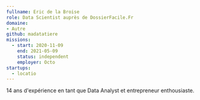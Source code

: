 ```yaml
---
fullname: Eric de la Broise
role: Data Scientist auprès de DossierFacile.Fr
domaine: 
- Autre
github: madatatiere
missions:
  - start: 2020-11-09
    end: 2021-05-09
    status: independent
    employer: Octo
startups:
  - locatio
---
```


14 ans d'expérience en tant que Data Analyst et entrepreneur enthousiaste.

